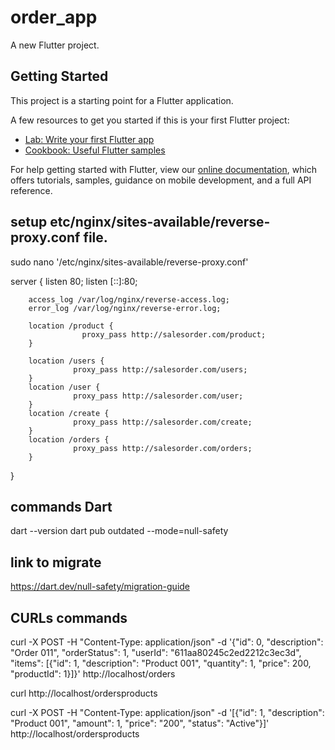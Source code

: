 # order_app

A new Flutter project.

## Getting Started

This project is a starting point for a Flutter application.

A few resources to get you started if this is your first Flutter project:

- [Lab: Write your first Flutter app](https://flutter.dev/docs/get-started/codelab)
- [Cookbook: Useful Flutter samples](https://flutter.dev/docs/cookbook)

For help getting started with Flutter, view our
[online documentation](https://flutter.dev/docs), which offers tutorials,
samples, guidance on mobile development, and a full API reference.

## setup etc/nginx/sites-available/reverse-proxy.conf file.
sudo nano '/etc/nginx/sites-available/reverse-proxy.conf'

server {
        listen 80;
        listen [::]:80;

        access_log /var/log/nginx/reverse-access.log;
        error_log /var/log/nginx/reverse-error.log;

        location /product {
                    proxy_pass http://salesorder.com/product;
        }

        location /users {
                  proxy_pass http://salesorder.com/users;
        }
        location /user {
                  proxy_pass http://salesorder.com/user;
        }
        location /create {
                  proxy_pass http://salesorder.com/create;
        }
        location /orders {
                  proxy_pass http://salesorder.com/orders;
        }
}



## commands Dart
dart --version
dart pub outdated --mode=null-safety

## link to migrate
https://dart.dev/null-safety/migration-guide

## CURLs commands
curl -X POST -H "Content-Type: application/json" -d '{"id": 0, "description": "Order 011", "orderStatus": 1, "userId": "611aa80245c2ed2212c3ec3d", "items": [{"id": 1, "description": "Product 001", "quantity": 1, "price": 200, "productId": 1}]}' http://localhost/orders


curl http://localhost/ordersproducts


curl -X POST -H "Content-Type: application/json" -d '[{"id": 1, "description": "Product 001", "amount": 1, "price": "200", "status": "Active"}]' http://localhost/ordersproducts



